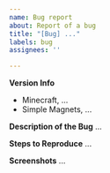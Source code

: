 ```yaml
---
name: Bug report
about: Report of a bug
title: "[Bug] ..."
labels: bug
assignees: ''

---
```


**Version Info**
- Minecraft, ...
- Simple Magnets, ...

**Description of the Bug**
...

**Steps to Reproduce**
...

**Screenshots**
...
